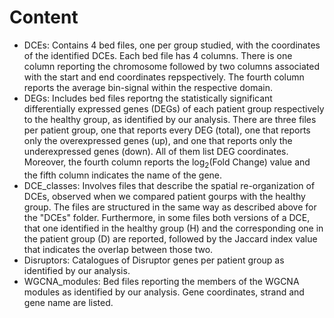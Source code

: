 # Content

- DCEs: Contains 4 bed files, one per group studied, with the coordinates of the identified DCEs. Each bed file has 4 columns.
There is one column reporting the chromosome followed by two columns associated with the start and end coordinates repspectively.
The fourth column reports the average bin-signal within the respective domain.
- DEGs: Includes bed files reportng the statistically significant differentially expressed genes (DEGs) of each patient group
respectively to the healthy group, as identified by our analysis. There are three files per patient group,
one that reports every DEG (total), one that reports only the overexpressed genes (up), and one that reports only the
underexpressed genes (down). All of them list DEG coordinates. Moreover, the fourth column reports the
log<sub>2</sub>(Fold Change) value and the fifth column indicates the name of the gene.
- DCE_classes: Involves files that describe the spatial re-organization of DCEs,
observed when we compared patient gourps with the healthy group. The files are 
structured in the same way as described above for the "DCEs" folder. Furthermore, in some files both versions of a DCE,
that one identified in the healthy group (H) and the corresponding one in the patient group (D) are reported, followed by the 
Jaccard index value that indicates the overlap between those two.
- Disruptors: Catalogues of Disruptor genes per patient group as identified by our analysis.
- WGCNA_modules: Bed files reporting the members of the WGCNA modules as identified by our analysis. Gene coordinates, strand
and gene name are listed.
